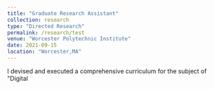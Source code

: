```yaml
---
title: "Graduate Research Assistant"
collection: research
type: "Directed Research"
permalink: /research/test
venue: "Worcester Polytechnic Institute"
date: 2021-09-15 
location: "Worcester,MA"
---
```


I devised and executed a comprehensive curriculum for the subject of "Digital 

